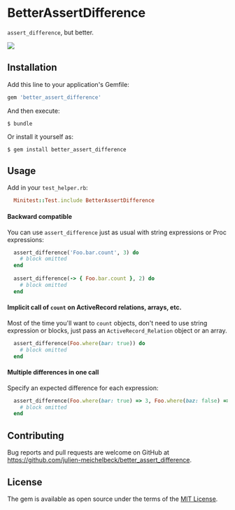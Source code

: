 
# BetterAssertDifference
`assert_difference`, but better.

![](https://api.travis-ci.org/julien-meichelbeck/better_assert_difference.svg?branch=master)

## Installation

Add this line to your application's Gemfile:

```ruby
gem 'better_assert_difference'
```

And then execute:

    $ bundle

Or install it yourself as:

    $ gem install better_assert_difference

## Usage

Add in your `test_helper.rb`:
```ruby
  Minitest::Test.include BetterAssertDifference
```

#### Backward compatible
You can use `assert_difference` just as usual with string expressions or Proc expressions:
```ruby
  assert_difference('Foo.bar.count', 3) do
    # block omitted
  end
  
  assert_difference(-> { Foo.bar.count }, 2) do
    # block omitted
  end
```

#### Implicit call of `count` on ActiveRecord relations, arrays, etc.
Most of the time you'll want to `count` objects, don't need to use string expression or blocks, just pass an `ActiveRecord_Relation` object or an array.
```ruby
  assert_difference(Foo.where(bar: true)) do
    # block omitted
  end
```

#### Multiple differences in one call
Specify an expected difference for each expression:
```ruby
  assert_difference(Foo.where(bar: true) => 3, Foo.where(baz: false) => 5) do
    # block omitted
  end
```


## Contributing

Bug reports and pull requests are welcome on GitHub at https://github.com/julien-meichelbeck/better_assert_difference.


## License

The gem is available as open source under the terms of the [MIT License](http://opensource.org/licenses/MIT).
